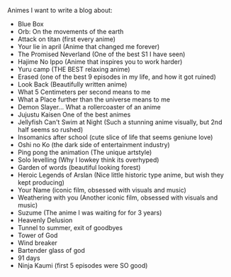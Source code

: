 Animes I want to write a blog about: 
- Blue Box 
- Orb: On the movements of the earth
- Attack on titan (first every anime)
- Your lie in april (Anime that changed me forever)
- The Promised Neverland (One of the best S1 I have seen)
- Hajime No Ippo (Anime that inspires you to work harder)
- Yuru camp (THE BEST relaxing anime)
- Erased (one of the best 9 episodes in my life, and how it got ruined)
- Look Back (Beautifully written anime)
- What 5 Centimeters per second means to me
- What a Place further than the universe means to me
- Demon Slayer... What a rollercoaster of an anime 
- Jujustu Kaisen One of the best animes
- Jellyfish Can't Swim at Night (Such a stunning anime visually, but 2nd half seems so rushed)
- Insomanics after school (cute slice of life that seems geniune love)
- Oshi no Ko (the dark side of entertainment industry)
- Ping pong the animation (The unique artstyle)
- Solo levelling (Why I lowkey think its overhyped)
- Garden of words (beautiful looking forest)
- Heroic Legends of Arslan (Nice little historic type anime, but wish they kept producing)
- Your Name (iconic film, obsessed with visuals and music)
- Weathering with you (Another iconic film, obsessed with visuals and music)
- Suzume (The anime I was waiting for for 3 years)
- Heavenly Delusion 
- Tunnel to summer, exit of goodbyes 
- Tower of God 
- Wind breaker 
- Bartender glass of god 
- 91 days 
- Ninja Kaumi (first 5 episodes were SO good)